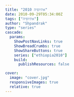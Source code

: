 ```yaml
---
title: "אתיופיה 2010"
date: 2010-09-29T05:34:00Z
tags: ["אתיופיה"]
author: "Shpandrak"
type: "series"
cascade:
  params:
    ShowPostNavLinks: true
    ShowBreadCrumbs: true
    ShowShareButtons: true
    series: ["ethiopia2010"]
    build:
      publishResources: false

cover:
  image: "cover.jpg"
  responsiveImages: true
  relative: true
---
```

